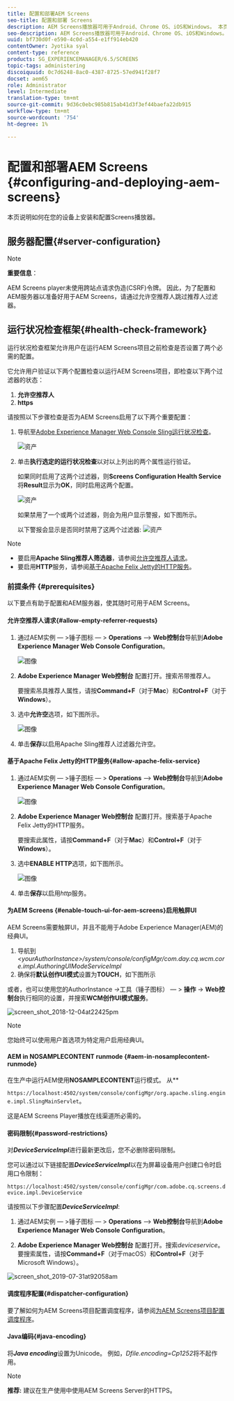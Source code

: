 ```yaml
---
title: 配置和部署AEM Screens
seo-title: 配置和部署 Screens
description: AEM Screens播放器可用于Android、Chrome OS、iOS和Windows。 本页介绍了AEM Screens的配置和部署，并总结了适用于播放器设备的高/低选择准则。
seo-description: AEM Screens播放器可用于Android、Chrome OS、iOS和Windows。 本页介绍了AEM Screens的配置和部署，并总结了适用于播放器设备的高/低选择准则。
uuid: bf730d0f-e590-4c0d-a554-e1ff914eb420
contentOwner: Jyotika syal
content-type: reference
products: SG_EXPERIENCEMANAGER/6.5/SCREENS
topic-tags: administering
discoiquuid: 0c7d6248-8ac0-4387-8725-57ed941f28f7
docset: aem65
role: Administrator
level: Intermediate
translation-type: tm+mt
source-git-commit: 9d36c0ebc985b815ab41d3f3ef44baefa22db915
workflow-type: tm+mt
source-wordcount: '754'
ht-degree: 1%

---
```



# 配置和部署AEM Screens {#configuring-and-deploying-aem-screens}

本页说明如何在您的设备上安装和配置Screens播放器。

## 服务器配置{#server-configuration}

>[!NOTE]
>
>**重要信息**：
>
>AEM Screens player未使用跨站点请求伪造(CSRF)令牌。 因此，为了配置和AEM服务器以准备好用于AEM Screens，请通过允许空推荐人跳过推荐人过滤器。

## 运行状况检查框架{#health-check-framework}

运行状况检查框架允许用户在运行AEM Screens项目之前检查是否设置了两个必需的配置。

它允许用户验证以下两个配置检查以运行AEM Screens项目，即检查以下两个过滤器的状态：

1. **允许空推荐人**
2. **https**

请按照以下步骤检查是否为AEM Screens启用了以下两个重要配置：

1. 导航至[Adobe Experience Manager Web Console Sling运行状况检查](http://localhost:4502/system/console/healthcheck?tags=screensconfigs&amp;overrideGlobalTimeout=)。

   ![资产](assets/health-check1.png)


2. 单击&#x200B;**执行选定的运行状况检查**&#x200B;以对以上列出的两个属性运行验证。

   如果同时启用了这两个过滤器，则&#x200B;**Screens Configuration Health Service**&#x200B;将&#x200B;**Result**&#x200B;显示为&#x200B;**OK**，同时启用这两个配置。

   ![资产](assets/health-check2.png)

   如果禁用了一个或两个过滤器，则会为用户显示警报，如下图所示。

   以下警报会显示是否同时禁用了这两个过滤器:
   ![资产](assets/health-check3.png)

>[!NOTE]
>
>* 要启用&#x200B;**Apache Sling推荐人筛选器**，请参阅[允许空推荐人请求](/help/user-guide/configuring-screens-introduction.md#allow-empty-referrer-requests)。
>* 要启用&#x200B;**HTTP**&#x200B;服务，请参阅[基于Apache Felix Jetty的HTTP服务](/help/user-guide/configuring-screens-introduction.md#allow-apache-felix-service)。


### 前提条件 {#prerequisites}

以下要点有助于配置和AEM服务器，使其随时可用于AEM Screens。

#### 允许空推荐人请求{#allow-empty-referrer-requests}

1. 通过AEM实例 — >锤子图标 — > **Operations** —> **Web控制台**&#x200B;导航到&#x200B;**Adobe Experience Manager Web Console Configuration**。

   ![图像](assets/config/empty-ref1.png)

1. **Adobe Experience Manager Web控制台** 配置打开。搜索吊带推荐人。

   要搜索吊具推荐人属性，请按&#x200B;**Command+F**（对于&#x200B;**Mac**）和&#x200B;**Control+F**（对于&#x200B;**Windows**）。

1. 选中&#x200B;**允许空**&#x200B;选项，如下图所示。

   ![图像](assets/config/empty-ref2.png)

1. 单击&#x200B;**保存**&#x200B;以启用Apache Sling推荐人过滤器允许空。


#### 基于Apache Felix Jetty的HTTP服务{#allow-apache-felix-service}

1. 通过AEM实例 — >锤子图标 — > **Operations** —> **Web控制台**&#x200B;导航到&#x200B;**Adobe Experience Manager Web Console Configuration**。

   ![图像](assets/config/empty-ref1.png)

1. **Adobe Experience Manager Web控制台** 配置打开。搜索基于Apache Felix Jetty的HTTP服务。

   要搜索此属性，请按&#x200B;**Command+F**（对于&#x200B;**Mac**）和&#x200B;**Control+F**（对于&#x200B;**Windows**）。

1. 选中&#x200B;**ENABLE HTTP**&#x200B;选项，如下图所示。

   ![图像](assets/config/config-1.png)

1. 单击&#x200B;**保存**&#x200B;以启用&#x200B;*http*&#x200B;服务。

#### 为AEM Screens {#enable-touch-ui-for-aem-screens}启用触屏UI

AEM Screens需要触屏UI，并且不能用于Adobe Experience Manager(AEM)的经典UI。

1. 导航到&#x200B;*&lt;yourAuthorInstance>/system/console/configMgr/com.day.cq.wcm.core.impl.AuthoringUIModeServiceImpl*
1. 确保将&#x200B;**默认创作UI模式**&#x200B;设置为&#x200B;**TOUCH**，如下图所示

或者，也可以使用您的AuthorInstance *->*&#x200B;工具（锤子图标） — > **操作** -> **Web控制台**&#x200B;执行相同的设置，并搜索&#x200B;**WCM创作UI模式服务**。

![screen_shot_2018-12-04at22425pm](assets/screen_shot_2018-12-04at22425pm.png)

>[!NOTE]
>
>您始终可以使用用户首选项为特定用户启用经典UI。

#### AEM in NOSAMPLECONTENT runmode {#aem-in-nosamplecontent-runmode}

在生产中运行AEM使用&#x200B;**NOSAMPLECONTENT**&#x200B;运行模式。 从&#x200B;**

`https://localhost:4502/system/console/configMgr/org.apache.sling.engine.impl.SlingMainServlet`。

这是AEM Screens Player播放在线渠道所必需的。

#### 密码限制{#password-restrictions}

对&#x200B;***DeviceServiceImpl***&#x200B;进行最新更改后，您不必删除密码限制。

您可以通过以下链接配置&#x200B;***DeviceServiceImpl***&#x200B;以在为屏幕设备用户创建口令时启用口令限制：

`https://localhost:4502/system/console/configMgr/com.adobe.cq.screens.device.impl.DeviceService`

请按照以下步骤配置&#x200B;***DeviceServiceImpl***:

1. 通过AEM实例 — >锤子图标 — > **Operations** —> **Web控制台**&#x200B;导航到&#x200B;**Adobe Experience Manager Web Console Configuration**。

1. **Adobe Experience Manager Web控制台** 配置打开。搜索&#x200B;*deviceservice*。 要搜索属性，请按&#x200B;**Command+F**（对于macOS）和&#x200B;**Control+F**（对于Microsoft Windows）。

![screen_shot_2019-07-31at92058am](assets/screen_shot_2019-07-31at92058am.png)

#### 调度程序配置{#dispatcher-configuration}

要了解如何为AEM Screens项目配置调度程序，请参阅[为AEM Screens项目配置调度程序](dispatcher-configurations-aem-screens.md)。

#### Java编码{#java-encoding}

将&#x200B;***Java encoding***&#x200B;设置为Unicode。 例如，*Dfile.encoding=Cp1252*&#x200B;将不起作用。

>[!NOTE]
>**推荐:**
>建议在生产使用中使用AEM Screens Server的HTTPS。








